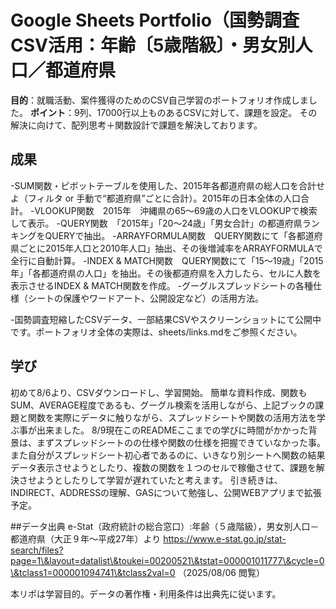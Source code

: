 # Google Sheets Portfolio（国勢調査CSV活用：年齢〔5歳階級〕・男女別人口／都道府県

**目的**：就職活動、案件獲得のためのCSV自己学習のポートフォリオ作成しました。
**ポイント**：9列、17000行以上ものあるCSVに対して、課題を設定。
その解決に向けて、配列思考＋関数設計で課題を解決しております。

## 成果

-SUM関数・ピボットテーブルを使用した、2015年各都道府県の総人口を合計せよ（フィルタ or 手動で“都道府県”ごとに合計）。2015年の日本全体の人口合計。
-VLOOKUP関数　2015年　沖縄県の65～69歳の人口をVLOOKUPで検索して表示。
-QUERY関数　「2015年」「20～24歳」「男女合計」の都道府県ランキングをQUERYで抽出。
-ARRAYFORMULA関数　QUERY関数にて「各都道府県ごとに2015年人口と2010年人口」抽出、その後増減率をARRAYFORMULAで全行に自動計算。
-INDEX \& MATCH関数　QUERY関数にて「15～19歳」「2015年」「各都道府県の人口」を抽出。その後都道府県を入力したら、セルに人数を表示させるINDEX \& MATCH関数を作成。
-グーグルスプレッドシートの各種仕様（シートの保護やワードアート、公開設定など）の活用方法。

\-国勢調査短縮したCSVデータ、一部結果CSVやスクリーンショットにて公開中です。ポートフォリオ全体の実際は、sheets/links.mdをご参照ください。

## 学び

初めて8/6より、CSVダウンロードし、学習開始。
簡単な資料作成、関数もSUM、AVERAGE程度であるも、グーグル検索を活用しながら、上記ブックの課題と関数を実際にデータに触りながら、スプレッドシートや関数の活用方法を学ぶ事が出来ました。
8/9現在このREADMEここまでの学びに時間がかかった背景は、まずスプレッドシートのの仕様や関数の仕様を把握できていなかった事。また自分がスプレッドシート初心者であるのに、いきなり別シートへ関数の結果データ表示させようとしたり、複数の関数を１つのセルで稼働させて、課題を解決させようとしたりして学習が遅れていたと考えます。
引き続きは、INDIRECT、ADDRESSの理解、GASについて勉強し、公開WEBアプリまで拡張予定。

\##データ出典
e-Stat（政府統計の総合窓口）:年齢（５歳階級），男女別人口－都道府県（大正９年～平成27年）より
https://www.e-stat.go.jp/stat-search/files?page=1\&layout=datalist\&toukei=00200521\&tstat=000001011777\&cycle=0\&tclass1=000001094741\&tclass2val=0
（2025/08/06 閲覧）

本リポは学習目的。データの著作権・利用条件は出典先に従います。

